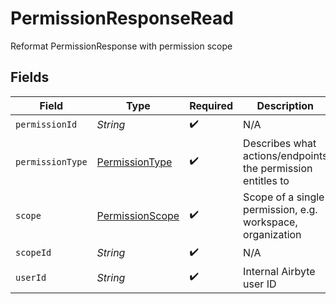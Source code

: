 # PermissionResponseRead

Reformat PermissionResponse with permission scope


## Fields

| Field                                                       | Type                                                        | Required                                                    | Description                                                 |
| ----------------------------------------------------------- | ----------------------------------------------------------- | ----------------------------------------------------------- | ----------------------------------------------------------- |
| `permissionId`                                              | *String*                                                    | :heavy_check_mark:                                          | N/A                                                         |
| `permissionType`                                            | [PermissionType](../../models/shared/PermissionType.md)     | :heavy_check_mark:                                          | Describes what actions/endpoints the permission entitles to |
| `scope`                                                     | [PermissionScope](../../models/shared/PermissionScope.md)   | :heavy_check_mark:                                          | Scope of a single permission, e.g. workspace, organization  |
| `scopeId`                                                   | *String*                                                    | :heavy_check_mark:                                          | N/A                                                         |
| `userId`                                                    | *String*                                                    | :heavy_check_mark:                                          | Internal Airbyte user ID                                    |